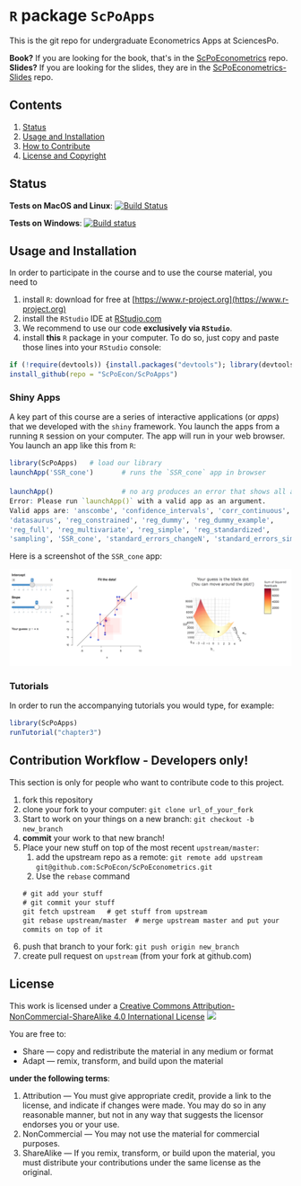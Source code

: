 # `R` package `ScPoApps`

This is the git repo for undergraduate Econometrics Apps at SciencesPo.

**Book?** If you are looking for the book, that's in the [ScPoEconometrics](https://github.com/ScPoEcon/ScPoEconometrics) repo.
**Slides?** If you are looking for the slides, they are in the [ScPoEconometrics-Slides](https://github.com/ScPoEcon/ScPoEconometrics-Slides) repo.

## Contents

1. [Status](#status)
2. [Usage and Installation](#usage-and-installation) 
3. [How to Contribute](#contribution-workflow)
4. [License and Copyright](#license)

## Status

**Tests on MacOS and Linux**: [![Build Status](https://travis-ci.org/ScPoEcon/ScPoApps.svg?branch=master)](https://travis-ci.org/ScPoEcon/ScPoApps)

**Tests on Windows**: [![Build status](https://ci.appveyor.com/api/projects/status/ehhbwdwjkuxia53o?svg=true)](https://ci.appveyor.com/project/FlorianOswald/scpoapps)




## Usage and Installation

In order to participate in the course and to use the course material, you need to 

1. install `R`: download for free at [https://www.r-project.org](https://www.r-project.org)
1. install the `RStudio` IDE at [RStudio.com](https://www.rstudio.com/products/rstudio/download/#download)
1. We recommend to use our code **exclusively via `RStudio`**.
1. install **this** `R` package in your computer. To do so, just copy and paste those lines into your `RStudio` console:

```R
if (!require(devtools)) {install.packages("devtools"); library(devtools)}
install_github(repo = "ScPoEcon/ScPoApps")
```

### Shiny Apps

A key part of this course are a series of interactive applications (or *apps*) that we developed with the `shiny` framework. You launch the apps from a running `R` session on your computer. The app will run in your web browser. You launch an app like this from `R`:

```R
library(ScPoApps)   # load our library
launchApp('SSR_cone')       # runs the `SSR_cone` app in browser

launchApp()                 # no arg produces an error that shows all available apps
Error: Please run `launchApp()` with a valid app as an argument.
Valid apps are: 'anscombe', 'confidence_intervals', 'corr_continuous', 
'datasaurus', 'reg_constrained', 'reg_dummy', 'reg_dummy_example', 
'reg_full', 'reg_multivariate', 'reg_simple', 'reg_standardized', 
'sampling', 'SSR_cone', 'standard_errors_changeN', 'standard_errors_simple'
```

Here is a screenshot of the `SSR_cone` app:

![SSR_cone](images/SSR_cone.png)

### Tutorials

In order to run the accompanying tutorials you would type, for example:

```R
library(ScPoApps)
runTutorial("chapter3")
```



## Contribution Workflow - Developers only!

This section is only for people who want to contribute code to this project.

1. fork this repository
1. clone your fork to your computer: `git clone url_of_your_fork`
1. Start to work on your things on a new branch: `git checkout -b new_branch`
1. **commit** your work to that new branch! 
1. Place your new stuff on top of the most recent `upstream/master`:
	1. add the upstream repo as a remote: `git remote add upstream git@github.com:ScPoEcon/ScPoEconometrics.git`
	1. Use the `rebase` command
    ```
    # git add your stuff
    # git commit your stuff
    git fetch upstream   # get stuff from upstream
    git rebase upstream/master  # merge upstream master and put your commits on top of it
    ```
1. push that branch to your fork: `git push origin new_branch`
1. create pull request on `upstream` (from your fork at github.com)


## License

This work is licensed under a [Creative Commons Attribution-NonCommercial-ShareAlike 4.0 International License](http://creativecommons.org/licenses/by-nc-sa/4.0/)
![](images/cc.png)

You are free to:

* Share — copy and redistribute the material in any medium or format
* Adapt — remix, transform, and build upon the material

**under the following terms**:

1. Attribution — You must give appropriate credit, provide a link to the license, and indicate if changes were made. You may do so in any reasonable manner, but not in any way that suggests the licensor endorses you or your use. 
2. NonCommercial — You may not use the material for commercial purposes.
3. ShareAlike — If you remix, transform, or build upon the material, you must distribute your contributions under the same license as the original.


